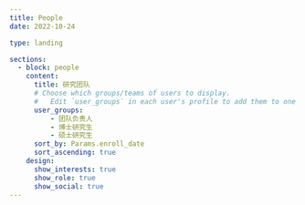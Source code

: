```yaml
---
title: People
date: 2022-10-24

type: landing

sections:
  - block: people
    content:
      title: 研究团队
      # Choose which groups/teams of users to display.
      #   Edit `user_groups` in each user's profile to add them to one or more of these groups.
      user_groups:
          - 团队负责人
          - 博士研究生
          - 硕士研究生
      sort_by: Params.enroll_date
      sort_ascending: true
    design:
      show_interests: true
      show_role: true
      show_social: true
---
```


<script>
// 自定义JavaScript：让people页面的名字点击跳转到GitHub
document.addEventListener('DOMContentLoaded', function() {
  // 查找所有人员卡片中的名字链接
  const nameLinks = document.querySelectorAll('.portrait-title h2 a');
  
  nameLinks.forEach(function(nameLink) {
    // 找到对应的社交链接区域
    const card = nameLink.closest('.portrait-title').parentElement;
    const socialLinks = card.querySelectorAll('.network-icon a');
    
    let githubLink = null;
    
    // 查找GitHub链接
    socialLinks.forEach(function(socialLink) {
      if (socialLink.getAttribute('href') && socialLink.getAttribute('href').includes('github.com')) {
        githubLink = socialLink.getAttribute('href');
      }
    });
    
    // 如果找到GitHub链接，修改名字链接
    if (githubLink) {
      nameLink.setAttribute('href', githubLink);
      nameLink.setAttribute('target', '_blank');
      nameLink.setAttribute('rel', 'noopener');
      nameLink.setAttribute('title', '查看GitHub主页');
      
      // 添加GitHub图标提示
      nameLink.style.position = 'relative';
      nameLink.innerHTML = nameLink.innerHTML + ' <i class="fab fa-github" style="font-size: 0.8em; margin-left: 5px;"></i>';
    }
  });
});
</script>

<style>
/* 自定义样式：美化GitHub链接 */
.portrait-title h2 a:hover {
  color: #007bff !important;
  text-decoration: underline !important;
}

.portrait-title h2 a i.fa-github {
  opacity: 0.7;
  transition: opacity 0.3s ease;
}

.portrait-title h2 a:hover i.fa-github {
  opacity: 1;
}
</style>